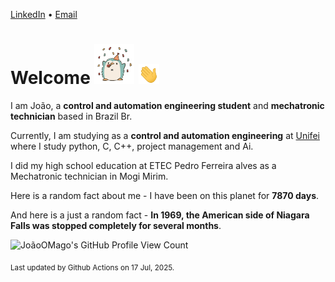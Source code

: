 [LinkedIn](https://www.linkedin.com/in/joão-pedro-gozzoli-b95641301/) &bull;
[Email](joaopedrogozzoli@gmail.com)

# Welcome <img src="happy.gif" height="64px" /> <img src="wave.gif" height="32px" />

I am João, a  **control and automation engineering student** and **mechatronic technician** based in Brazil Br.

Currently, I am studying as a **control and automation engineering** at [Unifei](https://unifei.edu.br) where I study python, C, C++, project management and Ai.

I did my high school education at ETEC Pedro Ferreira alves as a Mechatronic technician in Mogi Mirim.

Here is a random fact about me - I have been on this planet for **7870 days**.

And here is a just a random fact -  **In 1969, the American side of Niagara Falls was stopped completely for several months**.

![JoãoOMago's GitHub Profile View Count](https://komarev.com/ghpvc/?username=JoaoOMago)

<sub>Last updated by Github Actions on 17 Jul, 2025.</sub>
